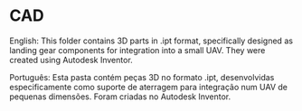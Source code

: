 # CAD

English:
This folder contains 3D parts in .ipt format, specifically designed as landing gear components for integration into a small UAV.
They were created using Autodesk Inventor.

Português:
Esta pasta contém peças 3D no formato .ipt, desenvolvidas especificamente como suporte de aterragem para integração num UAV de pequenas dimensões.
Foram criadas no Autodesk Inventor.
